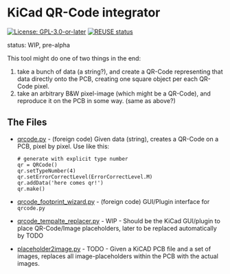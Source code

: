 <!--
SPDX-FileCopyrightText: 2021 Robin Vobruba <hoijui.quaero@gmail.com>

SPDX-License-Identifier: CC0-1.0
-->

# KiCad QR-Code integrator

[![License: GPL-3.0-or-later](
https://img.shields.io/badge/License-GPL%203.0+-blue.svg)](
https://www.gnu.org/licenses/gpl-3.0.txt)
[![REUSE status](
https://api.reuse.software/badge/github.com/hoijui/kicad-image-injector)](
https://api.reuse.software/info/github.com/hoijui/kicad-image-injector)

status: WIP, pre-alpha

This tool might do one of two things in the end:

1. take a bunch of data (a string?),
   and create a QR-Code representing that data directly onto the PCB,
   creating one square object per each QR-Code pixel.
2. take an arbitrary B&W pixel-image (which might be a QR-Code),
   and reproduce it on the PCB in some way. (same as above?)

## The Files

* [qrcode.py](qrcode.py) -
  (foreign code)
  Given data (string), creates a QR-Code on a PCB, pixel by pixel.
  Use like this:

  ```
  # generate with explicit type number
  qr = QRCode()
  qr.setTypeNumber(4)
  qr.setErrorCorrectLevel(ErrorCorrectLevel.M)
  qr.addData('here comes qr!')
  qr.make()
  ```

* [qrcode_footprint_wizard.py](qrcode_footprint_wizard.py) -
  (foreign code)
  GUI/Plugin interface for `qrcode.py`
  
* [qrcode_tempalte_replacer.py](qrcode_tempalte_replacer.py) -
  WIP -
  Should be the KiCad GUI/plugin to place QR-Code/Image placeholders,
  later to be replaced automatically by TODO
  
* [placeholder2image.py](placeholder2image.py) -
  TODO -
  Given a KiCAD PCB file and a set of images,
  replaces all image-placeholders within the PCB with the actual images.
